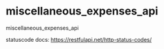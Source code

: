 # miscellaneous_expenses_api
miscellaneous_expenses_api

statuscode docs:
https://restfulapi.net/http-status-codes/
